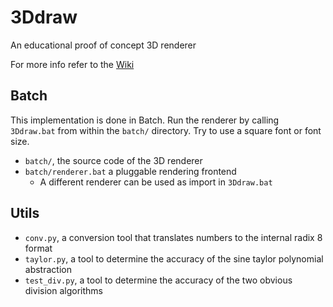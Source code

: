 # 3Ddraw
An educational proof of concept 3D renderer

For more info refer to the [Wiki](https://github.com/Grub4K/3Ddraw/wiki)

## Batch
This implementation is done in Batch.
Run the renderer by calling `3Ddraw.bat` from within the `batch/` directory.
Try to use a square font or font size.

- `batch/`, the source code of the 3D renderer
- `batch/renderer.bat` a pluggable rendering frontend
    - A different renderer can be used as import in `3Ddraw.bat`

## Utils
- `conv.py`, a conversion tool that translates numbers to the internal radix 8 format
- `taylor.py`, a tool to determine the accuracy of the sine taylor polynomial abstraction
- `test_div.py`, a tool to determine the accuracy of the two obvious division algorithms
